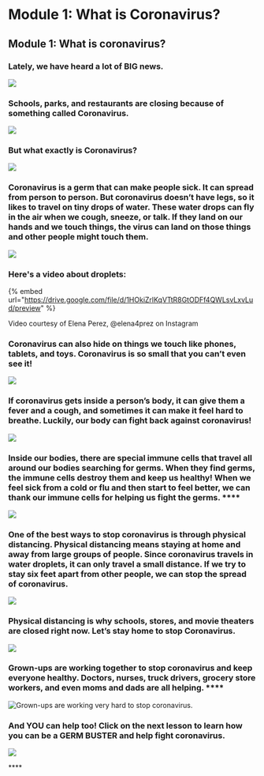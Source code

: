 # Module 1: What is Coronavirus?

## **Module 1: What is coronavirus?** 

### **Lately, we have heard a lot of BIG news.**  

![](https://lh5.googleusercontent.com/MAMegjC9JUdIreGp8MQv9JNNcCKSoBSkE93H_v-8ft57QSDsNpel7agkkAdiQv8_V9EMG0lZ28v9BfOtd9DXs8x_Raj5UNPuQQh71rbaITyJy2cOSNpoYOlyR2l7aENcnN2lcNb4)

### **Schools, parks, and restaurants are closing because of something called Coronavirus.** 

![](https://lh5.googleusercontent.com/0E_tOL3pD5uBAm7Ybiu5-PJntgMXS_mSHPnthMV-KEO-Q39tp13d0-_WNHNUpH0gVWT8dPmcUhkh6fFm1Cemd0-p4lgfmI4oNa8t81BvE-iK4bK5PPIw9DksERvUg70gqocRzwNx)

###  **But what exactly is Coronavirus?**

![](../.gitbook/assets/confused.png)

### Coronavirus is a germ that can make people sick. It can spread from person to person. But coronavirus doesn’t have legs, so it likes to travel on tiny drops of water. These water drops can fly in the air when we cough, sneeze, or talk. **If they land on our hands and we touch things, the virus can land on those things and other people might touch them.**

![](../.gitbook/assets/sneeze.png)

### **Here's a video about droplets:**

{% embed url="https://drive.google.com/file/d/1HOkiZrlKqVTtR8GtODFf4QWLsvLxvLud/preview" %}

Video courtesy of Elena Perez, @elena4prez on Instagram

### Coronavirus can also hide on things we touch like phones, tablets, and toys. Coronavirus is so small that you can’t even see it!

![](../.gitbook/assets/doorknob.png)

### If coronavirus gets inside a person’s body, it can give them a fever and a cough, and sometimes it can make it feel hard to breathe. Luckily, our body can fight back against coronavirus!

![](../.gitbook/assets/thermometer-covid.png)

### Inside our bodies, there are special immune cells that travel all around our bodies searching for germs. When they find germs, the immune cells destroy them and keep us healthy! When we feel sick from a cold or flu and then start to feel better, we can thank our immune cells for helping us fight the germs.  ****

![](https://lh5.googleusercontent.com/AirjtostSGN0g7n0DH1qLPlPa0RS1JNPUwOcIJjHHqY-Kjc7LL1fIBkAePb5fAUHRscbPa1lWS7iLdiOwNAdKNNdEw6FNAlsSyjPonrq-YLEQWZUU77-quSvvn-HOLuHXikPh3SY)

### One of the best ways to stop coronavirus is through physical distancing. Physical distancing means staying at home and away from large groups of people. Since coronavirus travels in water droplets, it can only travel a small distance. If we try to stay six feet apart from other people, we can stop the spread of coronavirus.

![](../.gitbook/assets/6ft.png)

### Physical distancing is why schools, stores, and movie theaters are closed right now. Let’s stay home to stop Coronavirus. 

![](https://lh6.googleusercontent.com/YhrpKLVjgsnm7GRNl4vmHS0AFzF2k-8qFjWBIUFKhUVAkDDAEoAWe07bt7lWI39GMIcvQ6SVXfV-sFK70XA4BQbFeyXYrQu0ppfXqVGSYofc2g2F6DqjNNSDskpsT4rsa_hnpQ-M)

### Grown-ups are working together to stop coronavirus and keep everyone healthy. Doctors, nurses, truck drivers, grocery store workers, and even moms and dads are all helping.  ****

![Grown-ups are working very hard to stop coronavirus.](../.gitbook/assets/image%20%283%29.png)

### **And YOU can help too! Click on the next lesson to learn how you can be a GERM BUSTER and help fight coronavirus.** 

![](https://lh6.googleusercontent.com/icl9Pt5Oi2shc-0uSPqKAmkW9MvAr9XZcC_AxqMjx99E3vmh7QXj0SgMnkPcWn8X_1qBPRninp6WH76pTHhza-jUplVsN-6ZcQT9_yoWr5eqFbtYCbFZamELuc5xoqGCTZKXqVf1)

\*\*\*\*

